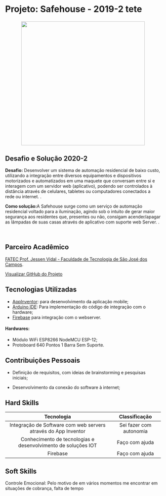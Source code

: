 # Projeto: Safehouse - 2019-2 tete

<div align=center>
 <h3></h3>
  <img src="https://github.com/drosan19/Portfolio/assets/130381620/06b5e444-061d-4054-a6ef-7d9686b6421a" width=400 alt="" />
 
  </div>

## Desafio e Solução 2020-2

<b>Desafio:</b> Desenvolver um sistema de automação residencial de baixo custo, utilizando a integração entre diversos equipamentos e dispositivos motorizados e automatizados em uma maquete que conversam entre si e interagem com um servidor web (aplicativo), podendo ser controlados à distância através de celulares, tabletes ou computadores conectados a rede ou internet. .<br>

<b>Como solução:</b>A Safehouse surge como um serviço de automação residencial voltado para a iluminação, agindo sob o intuito de gerar maior segurança aos residentes que, presentes ou não, consigam acender/apagar as lâmpadas de suas casas através de aplicativo com suporte web Server. .<br>
 
<br>

## Parceiro Acadêmico

 [FATEC Prof. Jessen Vidal - Faculdade de Tecnologia de São José dos Campos](http://fatecsjc-prd.azurewebsites.net/).


[Visualizar GitHub do Projeto]()

## Tecnologias Utilizadas

- [AppInventor](https://appinventor.mit.edu/): para desenvolvimento da aplicação mobile;
- [Arduino IDE](https://www.arduino.cc/en/software): Para implementação do código de integração com o hardware;
- [Firebase](https://firebase.google.com/) para integração com o webserver.

#### Hardwares:

- Módulo WiFi ESP8266 NodeMCU ESP-12;
- Protoboard 640 Pontos 1 Barra Sem Suporte.

## Contribuições Pessoais

- Definição de requisitos, com ideias de brainstorming e pesquisas iniciais;
  
- Desenvolvimento da conexão do software à internet;

## Hard Skills

Tecnologia | Classificação
:---------: | :------:
Integração de Software com web servers através do App Inventor     | Sei fazer com autonomia
Conhecimento de tecnologias e desenvolvimento de soluções IOT    | Faço com ajuda
Firebase    | Faço com ajuda

## Soft Skills

Controle Emocional: Pelo motivo de em vários momentos me encontrar em situações de cobrança, falta de tempo

